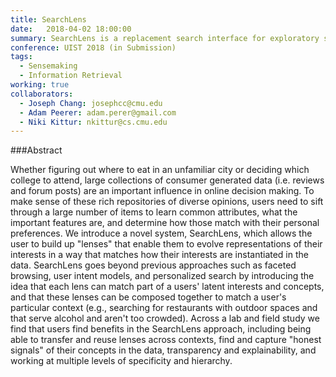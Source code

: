 ```yaml
---
title: SearchLens
date:   2018-04-02 18:00:00
summary: SearchLens is a replacement search interface for exploratory searches, where users might have multiple categories or criteria they need to fulfil. By building up "lenses", users can easily structure what they want into a query, assign weights, and then see how results matched their preferences.  
conference: UIST 2018 (in Submission)
tags:
  - Sensemaking
  - Information Retrieval
working: true
collaborators:
  - Joseph Chang: josephcc@cmu.edu 
  - Adam Peerer: adam.perer@gmail.com
  - Niki Kittur: nkittur@cs.cmu.edu
---
```


###Abstract

Whether figuring out where to eat in an unfamiliar city or deciding which college to attend, large collections of consumer generated data (i.e. reviews and forum posts) are an important influence in online decision making. To make sense of these rich repositories of diverse opinions, users need to sift through a large number of items to learn common attributes, what the important features are, and determine how those match with their personal preferences. We introduce a novel system, SearchLens, which allows the user to build up "lenses" that enable them to evolve representations of their interests in a way that matches how their interests are instantiated in the data. SearchLens goes beyond previous approaches such as faceted browsing, user intent models, and personalized search by introducing the idea that each lens can match part of a users' latent interests and concepts, and that these lenses can be composed together to match a user's particular context (e.g., searching for restaurants with outdoor spaces and that serve alcohol and aren't too crowded). Across a lab and field study we find that users find benefits in the SearchLens approach, including being able to transfer and reuse lenses across contexts, find and capture "honest signals" of their concepts in the data, transparency and explainability, and working at multiple levels of specificity and hierarchy.

